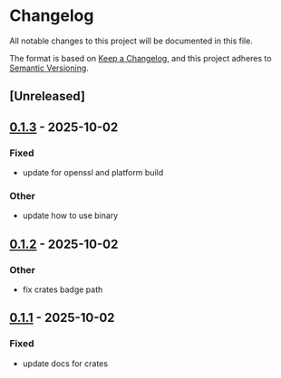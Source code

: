 # Changelog

All notable changes to this project will be documented in this file.

The format is based on [Keep a Changelog](https://keepachangelog.com/en/1.0.0/),
and this project adheres to [Semantic Versioning](https://semver.org/spec/v2.0.0.html).

## [Unreleased]

## [0.1.3](https://github.com/1eedaegon/boots/compare/boots-core-v0.1.2...boots-core-v0.1.3) - 2025-10-02

### Fixed

- update for openssl and platform build

### Other

- update how to use binary

## [0.1.2](https://github.com/1eedaegon/boots/compare/boots-core-v0.1.1...boots-core-v0.1.2) - 2025-10-02

### Other

- fix crates badge path

## [0.1.1](https://github.com/1eedaegon/boots/compare/boots-core-v0.1.0...boots-core-v0.1.1) - 2025-10-02

### Fixed

- update docs for crates
